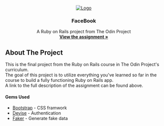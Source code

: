 <!-- PROJECT LOGO -->
<br />
<p align="center">
  <a href="https://www.theodinproject.com">
    <img src="https://www.theodinproject.com/assets/odin-logo-2d729f16279e9fc3b58ce847eacf07f883bdfc95eb23bb5064ed59d36ef551d6.svg" alt="Logo">
  </a>

  <h3 align="center">FaceBook</h3>

  <p align="center">
    A Ruby on Rails project from The Odin Project
    <br />
    <a href="https://www.theodinproject.com/courses/ruby-on-rails/lessons/final-project"><strong>View the assignment »</strong></a>
    <br />
  </p>
</p>

<!-- ABOUT THE PROJECT -->
## About The Project

This is the final project from the Ruby on Rails course in The Odin Project's curriculum.<br />
The goal of this project is to utilize everything you've learned so far in the course to build a fully functioning Ruby on Rails app.<br />
A link to the full description of the assignment can be found above.

<h4>Gems Used</h4>

* <a href="https://rubygems.org/gems/bootstrap">Bootstrap</a> - CSS framwork
* <a href="https://rubygems.org/gems/devise">Devise</a> - Authentication
* <a href="https://rubygems.org/gems/faker">Faker</a> - Generate fake data